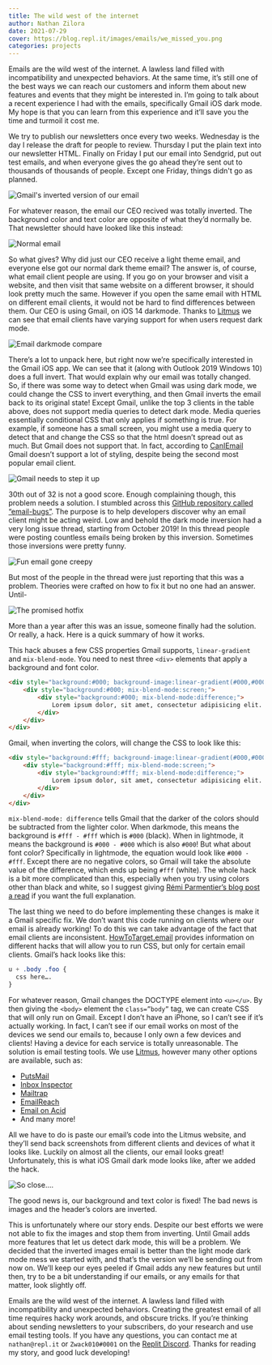 ```yaml
---
title: The wild west of the internet
author: Nathan Zilora
date: 2021-07-29
cover: https://blog.repl.it/images/emails/we_missed_you.png
categories: projects
---
```


Emails are the wild west of the internet. A lawless land filled with incompatibility and unexpected behaviors. At the same time, it’s still one of the best ways we can reach our customers and inform them about new features and events that they might be interested in. I’m going to talk about a recent experience I had with the emails, specifically Gmail iOS dark mode. My hope is that you can learn from this experience and it’ll save you the time and turmoil it cost me.

We try to publish our newsletters once every two weeks. Wednesday is the day I release the draft for people to review. Thursday I put the plain text into our newsletter HTML. Finally on Friday I put our email into Sendgrid, put out test emails, and when everyone gives the go ahead they’re sent out to thousands of thousands of people. Except one Friday, things didn't go as planned. 

![Gmail's inverted version of our email](images/emails/whitethemeemail.png)

For whatever reason, the email our CEO recived was totally inverted. The background color and text color are opposite of what they’d normally be. That newsletter should have looked like this instead:

![Normal email](images/emails/real_newsletter.PNG)

So what gives? Why did just our CEO receive a light theme email, and everyone else got our normal dark theme email? The answer is, of course, what email client people are using. If you go on your browser and visit a website, and then visit that same website on a different browser, it should look pretty much the same. However if you open the same email with HTML on different email clients, it would not be hard to find differences between them. Our CEO is using Gmail, on iOS 14 darkmode. Thanks to [Litmus](https://www.litmus.com/blog/the-ultimate-guide-to-dark-mode-for-email-marketers/) we can see that email clients have varying support for when users request dark mode.

![Email darkmode compare](images/emails/darkmode.PNG)

There’s a lot to unpack here, but right now we’re specifically interested in the Gmail iOS app. We can see that it (along with Outlook 2019 Windows 10) does a full invert. That would explain why our email was totally changed. So, if there was some way to detect when Gmail was using dark mode, we could change the CSS to invert everything, and then Gmail inverts the email back to its original state! Except Gmail, unlike the top 3 clients in the table above, does not support media queries to detect dark mode. Media queries essentially conditional CSS that only applies if something is true. For example, if someone has a small screen, you might use a media query to detect that and change the CSS so that the html doesn’t spread out as much. But Gmail does not support that. In fact, according to [CanIEmail](https://www.caniemail.com/) Gmail doesn’t support a lot of styling, despite being the second most popular email client.

![Gmail needs to step it up](images/emails/gmail_stinks.PNG)


30th out of 32 is not a good score. Enough complaining though, this problem needs a solution. I stumbled across this [GitHub repository called “email-bugs”](https://github.com/hteumeuleu/email-bugs/issues/68). The purpose is to help developers discover why an email client might be acting weird. Low and behold the dark mode inversion had a very long issue thread, starting from October 2019! In this thread people were posting countless emails being broken by this inversion. Sometimes those inversions were pretty funny.

![Fun email gone creepy](images/emails/we_missed_you.PNG)

But most of the people in the thread were just reporting that this was a problem. Theories were crafted on how to fix it but no one had an answer. Until-

![The promised hotfix](images/emails/the_solution.PNG)

More than a year after this was an issue, someone finally had the solution. Or really, a hack. Here is a quick summary of how it works.

This hack abuses a few CSS properties Gmail supports, `linear-gradient` and `mix-blend-mode`. You need to nest three `<div>` elements that apply a background and font color.
```html
<div style="background:#000; background-image:linear-gradient(#000,#000); color:#fff;">
    <div style="background:#000; mix-blend-mode:screen;">
        <div style="background:#000; mix-blend-mode:difference;">
            Lorem ipsum dolor, sit amet, consectetur adipisicing elit.
        </div>
    </div>
</div>
```
Gmail, when inverting the colors, will change the CSS to look like this:
```html
<div style="background:#fff; background-image:linear-gradient(#000,#000); color:#000;">
    <div style="background:#fff; mix-blend-mode:screen;">
        <div style="background:#fff; mix-blend-mode:difference;">
            Lorem ipsum dolor, sit amet, consectetur adipisicing elit.
        </div>
    </div>
</div>
```
`mix-blend-mode: difference` tells Gmail that the darker of the colors should be subtracted from the lighter color.  When darkmode, this means the background is `#fff - #fff` which is `#000` (black). When in lightmode, it means the background is `#000 - #000` which is also `#000`! But what about font color? Specifically in lightmode, the equation would look like `#000 - #fff`. Except there are no negative colors, so Gmail will take the absolute value of the difference, which ends up being `#fff` (white). The whole hack is a bit more complicated than this, especially when you try using colors other than black and white, so I suggest giving [Rémi Parmentier’s blog post a read](https://www.hteumeuleu.com/2021/fixing-gmail-dark-mode-css-blend-modes/) if you want the full explanation. 

The last thing we need to do before implementing these changes is make it a Gmail specific fix. We don’t want this code running on clients where our email is already working! To do this we can take advantage of the fact that email clients are inconsistent. [HowToTarget.email](https://howtotarget.email/) provides information on different hacks that will allow you to run CSS, but only for certain email clients. Gmail’s hack looks like this:
```css
u + .body .foo {
  css here….
}
```
For whatever reason, Gmail changes the DOCTYPE element into `<u></u>`. By then giving the `<body>` element the `class=”body”` tag, we can create CSS that will only run on Gmail. Except I don’t have an iPhone, so I can’t see if it’s actually working. In fact, I can’t see if our email works on most of the devices we send our emails to, because I only own a few devices and clients! Having a device for each service is totally unreasonable. The solution is email testing tools.  We use [Litmus](https://www.litmus.com/), however many other options are available, such as:


* [PutsMail](https://putsmail.com/)
* [Inbox Inspector](http://www.inboxinspector.com/)
* [Mailtrap](https://mailtrap.io/)
* [EmailReach](http://www.emailreach.com/)
* [Email on Acid](https://www.emailonacid.com/signup)
* And many more!

All we have to do is paste our email’s code into the Litmus website, and they’ll send back screenshots from different clients and devices of what it looks like. Luckily on almost all the clients, our email looks great! Unfortunately, this is what iOS Gmail dark mode looks like, after we added the hack.

![So close....](images/emails/inverted_more.PNG)

The good news is, our background and text color is fixed! The bad news is images and the header’s colors are inverted. 

This is unfortunately where our story ends. Despite our best efforts we were not able to fix the images and stop them from inverting. Until Gmail adds more features that let us detect dark mode, this will be a problem. We decided that the inverted images email is better than the light mode dark mode mess we started with, and that’s the version we’ll be sending out from now on. We’ll keep our eyes peeled if Gmail adds any new features but until then, try to be a bit understanding if our emails, or any emails for that matter, look slightly off.

Emails are the wild west of the internet. A lawless land filled with incompatibility and unexpected behaviors. Creating the greatest email of all time requires hacky work arounds, and obscure tricks. If you’re thinking about sending newsletters to your subscribers, do your research and use email testing tools. If you have any questions, you can contact me at `nathan@repl.it` or `Zwack010#0001` on the [Replit Discord](https://replit.com/discord). Thanks for reading my story, and good luck developing!
